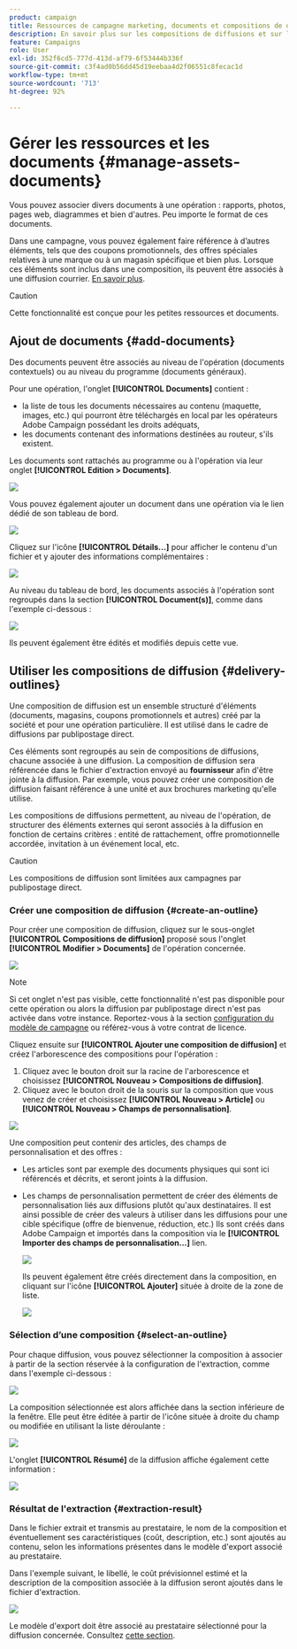 ```yaml
---
product: campaign
title: Ressources de campagne marketing, documents et compositions de diffusion
description: En savoir plus sur les compositions de diffusions et sur les documents des campagnes marketing
feature: Campaigns
role: User
exl-id: 352f6cd5-777d-413d-af79-6f53444b336f
source-git-commit: c3f4ad0b56dd45d19eebaa4d2f06551c8fecac1d
workflow-type: tm+mt
source-wordcount: '713'
ht-degree: 92%

---
```


# Gérer les ressources et les documents {#manage-assets-documents}

Vous pouvez associer divers documents à une opération : rapports, photos, pages web, diagrammes et bien d&#39;autres. Peu importe le format de ces documents.

Dans une campagne, vous pouvez également faire référence à d’autres éléments, tels que des coupons promotionnels, des offres spéciales relatives à une marque ou à un magasin spécifique et bien plus. Lorsque ces éléments sont inclus dans une composition, ils peuvent être associés à une diffusion courrier. [En savoir plus](#associating-and-structuring-resources-linked-via-a-delivery-outline).


>[!CAUTION]
>
>Cette fonctionnalité est conçue pour les petites ressources et documents.

<!--
>[!NOTE]
>
>If you are using Campaign Marketing Resource Management module, you can also manage a library of marketing resources that are available for several users for collaborative work. [Learn more](../../mrm/using/managing-marketing-resources.md).
-->

## Ajout de documents {#add-documents}

Des documents peuvent être associés au niveau de l&#39;opération (documents contextuels) ou au niveau du programme (documents généraux).

Pour une opération, l&#39;onglet **[!UICONTROL Documents]** contient :

* la liste de tous les documents nécessaires au contenu (maquette, images, etc.) qui pourront être téléchargés en local par les opérateurs Adobe Campaign possédant les droits adéquats,
* les documents contenant des informations destinées au routeur, s&#39;ils existent.

Les documents sont rattachés au programme ou à l&#39;opération via leur onglet **[!UICONTROL Edition > Documents]**.

![](assets/op_add_document.png)

Vous pouvez également ajouter un document dans une opération via le lien dédié de son tableau de bord.

![](assets/add_a_document_in_op.png)

Cliquez sur l&#39;icône **[!UICONTROL Détails...]** pour afficher le contenu d&#39;un fichier et y ajouter des informations complémentaires :

![](assets/add_document_details.png)

Au niveau du tableau de bord, les documents associés à l&#39;opération sont regroupés dans la section **[!UICONTROL Document(s)]**, comme dans l&#39;exemple ci-dessous :

![](assets/edit_documents.png)

Ils peuvent également être édités et modifiés depuis cette vue.

## Utiliser les compositions de diffusion {#delivery-outlines}

Une composition de diffusion est un ensemble structuré d&#39;éléments (documents, magasins, coupons promotionnels et autres) créé par la société et pour une opération particulière. Il est utilisé dans le cadre de diffusions par publipostage direct.

Ces éléments sont regroupés au sein de compositions de diffusions, chacune associée à une diffusion. La composition de diffusion sera référencée dans le fichier d&#39;extraction envoyé au **fournisseur** afin d&#39;être jointe à la diffusion. Par exemple, vous pouvez créer une composition de diffusion faisant référence à une unité et aux brochures marketing qu&#39;elle utilise.

Les compositions de diffusions permettent, au niveau de l&#39;opération, de structurer des éléments externes qui seront associés à la diffusion en fonction de certains critères : entité de rattachement, offre promotionnelle accordée, invitation à un événement local, etc.

>[!CAUTION]
>
>Les compositions de diffusion sont limitées aux campagnes par publipostage direct.

### Créer une composition de diffusion {#create-an-outline}

Pour créer une composition de diffusion, cliquez sur le sous-onglet **[!UICONTROL Compositions de diffusion]** proposé sous l&#39;onglet **[!UICONTROL Modifier > Documents]** de l&#39;opération concernée.

![](assets/add-a-delivery-outline.png)


>[!NOTE]
>
>Si cet onglet n&#39;est pas visible, cette fonctionnalité n&#39;est pas disponible pour cette opération ou alors la diffusion par publipostage direct n&#39;est pas activée dans votre instance. Reportez-vous à la section [configuration du modèle de campagne](marketing-campaign-templates.md#campaign-templates) ou référez-vous à votre contrat de licence.

Cliquez ensuite sur **[!UICONTROL Ajouter une composition de diffusion]** et créez l&#39;arborescence des compositions pour l&#39;opération :

1. Cliquez avec le bouton droit sur la racine de l&#39;arborescence et choisissez **[!UICONTROL Nouveau > Compositions de diffusion]**.
1. Cliquez avec le bouton droit de la souris sur la composition que vous venez de créer et choisissez **[!UICONTROL Nouveau > Article]** ou **[!UICONTROL Nouveau > Champs de personnalisation]**.

![](assets/del-outline-add-new-item.png)

Une composition peut contenir des articles, des champs de personnalisation et des offres :

* Les articles sont par exemple des documents physiques qui sont ici référencés et décrits, et seront joints à la diffusion.
* Les champs de personnalisation permettent de créer des éléments de personnalisation liés aux diffusions plutôt qu&#39;aux destinataires. Il est ainsi possible de créer des valeurs à utiliser dans les diffusions pour une cible spécifique (offre de bienvenue, réduction, etc.) Ils sont créés dans Adobe Campaign et importés dans la composition via le **[!UICONTROL Importer des champs de personnalisation...]** lien.

  ![](assets/del-outline-perso-field.png)

  Ils peuvent également être créés directement dans la composition, en cliquant sur l&#39;icône **[!UICONTROL Ajouter]** située à droite de la zone de liste.

  ![](assets/add-del-outline-button.png)


### Sélection d’une composition {#select-an-outline}

Pour chaque diffusion, vous pouvez sélectionner la composition à associer à partir de la section réservée à la configuration de l&#39;extraction, comme dans l&#39;exemple ci-dessous :

![](assets/select-delivery-outline.png)

La composition sélectionnée est alors affichée dans la section inférieure de la fenêtre. Elle peut être éditée à partir de l&#39;icône située à droite du champ ou modifiée en utilisant la liste déroulante :

![](assets/delivery-outline-selected.png)

L&#39;onglet **[!UICONTROL Résumé]** de la diffusion affiche également cette information :

![](assets/delivery-outline-in-dashboard.png)

### Résultat de l&#39;extraction {#extraction-result}

Dans le fichier extrait et transmis au prestataire, le nom de la composition et éventuellement ses caractéristiques (coût, description, etc.) sont ajoutés au contenu, selon les informations présentes dans le modèle d&#39;export associé au prestataire.

Dans l&#39;exemple suivant, le libellé, le coût prévisionnel estimé et la description de la composition associée à la diffusion seront ajoutés dans le fichier d&#39;extraction.

![](assets/campaign-export-template.png)

Le modèle d&#39;export doit être associé au prestataire sélectionné pour la diffusion concernée. Consultez [cette section](providers-stocks-and-budgets.md#creating-service-providers-and-their-cost-structures).
